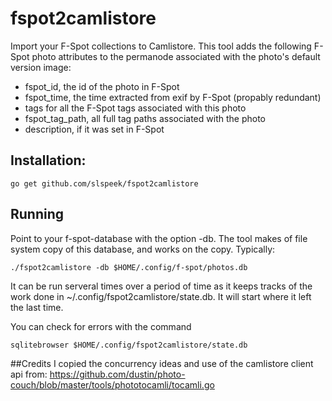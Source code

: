 fspot2camlistore
================

Import your F-Spot collections to Camlistore. This tool adds the following F-Spot photo attributes to the permanode associated with the photo's default version image:

  * fspot_id, the id of the photo in F-Spot
  * fspot_time, the time extracted from exif by F-Spot (propably redundant)
  * tags for all the F-Spot tags associated with this photo
  * fspot_tag_path, all full tag paths associated with the photo
  * description, if it was set in F-Spot

## Installation:

```
go get github.com/slspeek/fspot2camlistore
```

## Running
Point to your f-spot-database with the option -db.
The tool makes of file system copy of this database, and works on the copy.
Typically:

```
./fspot2camlistore -db $HOME/.config/f-spot/photos.db
```
It can be run serveral times over a period of time as it keeps tracks of the work done in ~/.config/fspot2camlistore/state.db.
It will start where it left the last time.

You can check for errors with the command
```
sqlitebrowser $HOME/.config/fspot2camlistore/state.db
```
##Credits
I copied the concurrency ideas and use of the camlistore client api from:
https://github.com/dustin/photo-couch/blob/master/tools/phototocamli/tocamli.go
